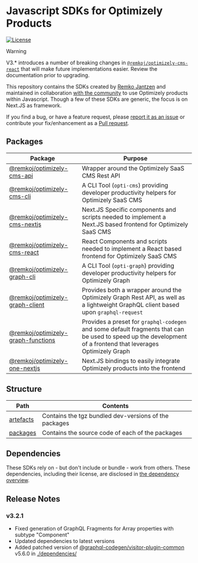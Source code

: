 # Javascript SDKs for Optimizely Products

[![License](https://img.shields.io/badge/License-Apache_2.0-blue.svg)](./LICENSE)

> [!WARNING]
> V3.* introduces a number of breaking changes in [`@remkoj/optimizely-cms-react`](./packages/optimizely-cms-react/README.md) that will make future implementations easier. Review the documentation prior to upgrading.

This repository contains the SDKs created by [Remko Jantzen](https://github.com/remkoj) and maintained in collaboration [with the community](https://github.com/remkoj/optimizely-dxp-clients/graphs/contributors) to use Optimizely products within Javascript. Though a few of these SDKs are generic, the focus is on Next.JS as framework.

If you find a bug, or have a feature request, please [report it as an issue](https://github.com/remkoj/optimizely-dxp-clients/issues) or contribute your fix/enhancement as a [Pull request](https://github.com/remkoj/optimizely-dxp-clients/pulls).

## Packages
| Package | Purpose |
| --- | --- |
| [@remkoj/optimizely-cms-api](./packages/optimizely-cms-api/README.md) | Wrapper around the Optimizely SaaS CMS Rest API |
| [@remkoj/optimizely-cms-cli](./packages/optimizely-cms-cli/README.md) | A CLI Tool (`opti-cms`) providing developer productivity helpers for Optimizely SaaS CMS |
| [@remkoj/optimizely-cms-nextjs](./packages/optimizely-cms-nextjs/README.md) | Next.JS Specific components and scripts needed to implement a Next.JS based frontend for Optimizely SaaS CMS |
| [@remkoj/optimizely-cms-react](./packages/optimizely-cms-react/README.md) | React Components and scripts needed to implement a React based frontend for Optimizely SaaS CMS |
| [@remkoj/optimizely-graph-cli](./packages/optimizely-graph-cli/README.md) | A CLI Tool (`opti-graph`) providing developer productivity helpers for Optimizely Graph |
| [@remkoj/optimizely-graph-client](./packages/optimizely-graph-client/README.md) | Provides both a wrapper around the Optimizely Graph Rest API, as well as a lightweight GraphQL client based upon `graphql-request` |
| [@remkoj/optimizely-graph-functions](./packages/optimizely-graph-functions/README.md) | Provides a preset for `graphql-codegen` and some default fragments that can be used to speed up the development of a frontend that leverages Optimizely Graph |
| [@remkoj/optimizely-one-nextjs](./packages/optimizely-one-nextjs/README.md) | Next.JS bindings to easily integrate Optimizely products into the frontend |

## Structure
| Path | Contents |
| --- | --- |
| [artefacts](./artefacts/) | Contains the tgz bundled dev-versions of the packages |
| [packages](./packages/) | Contains the source code of each of the packages |

## Dependencies
These SDKs rely on - but don't include or bundle - work from others. These dependencies, including their license, are disclosed in [the dependency overview](./DEPENDENCIES.md).

## Release Notes
### v3.2.1
- Fixed generation of GraphQL Fragments for Array properties with subtype "Component"
- Updated dependencies to latest versions
- Added patched version of [@graphql-codegen/visitor-plugin-common](https://www.npmjs.com/package/@graphql-codegen/visitor-plugin-common) v5.6.0 in [./dependencies/](./dependencies/)